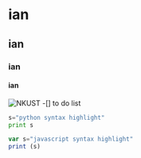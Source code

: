# ian
## ian
### ian
#### ian

![NKUST](nkust.jpg "高科大")
-[] to do list
```python
s="python syntax highlight"
print s
```
```javascript
var s="javascript syntax highlight"
print (s)
```
